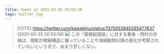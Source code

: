```yaml
---
title: Tweet at 2021-03-25 20:55:58
tags: twitter_log
---
```


> [!CITE] https://twitter.com/kaisekiriu/status/1375053845265477637 (2021-03-25 20:55:58)
> ![](https://twitter.com/kaisekiriu/status/1375053845265477637)
> この「菌類起源説」に対する著者・西村の評価は、根拠が微細構造に偏っていることや海綿動物以降の進化が考察されていないという点で、あまり芳しくない。

